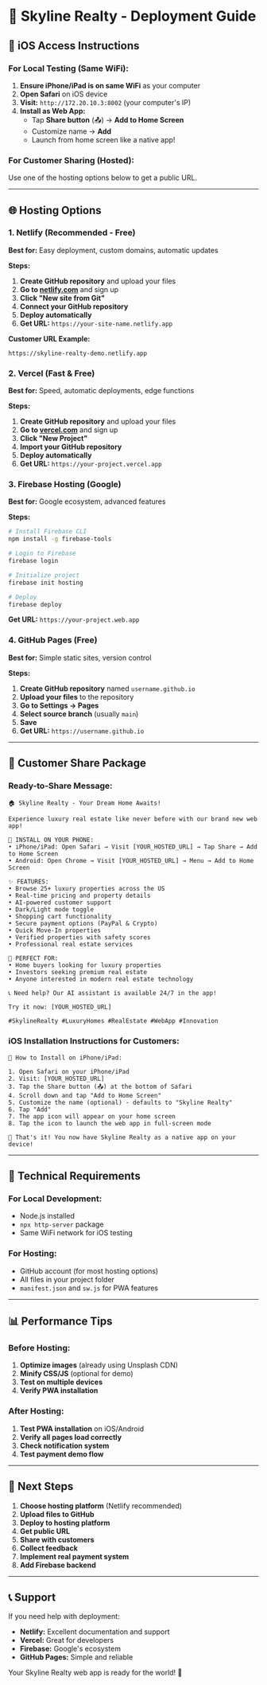 # 🚀 Skyline Realty - Deployment Guide

## 📱 **iOS Access Instructions**

### **For Local Testing (Same WiFi):**
1. **Ensure iPhone/iPad is on same WiFi** as your computer
2. **Open Safari** on iOS device
3. **Visit:** `http://172.20.10.3:8002` (your computer's IP)
4. **Install as Web App:**
   - Tap **Share button** (📤) → **Add to Home Screen**
   - Customize name → **Add**
   - Launch from home screen like a native app!

### **For Customer Sharing (Hosted):**
Use one of the hosting options below to get a public URL.

---

## 🌐 **Hosting Options**

### **1. Netlify (Recommended - Free)**
**Best for:** Easy deployment, custom domains, automatic updates

**Steps:**
1. **Create GitHub repository** and upload your files
2. **Go to [netlify.com](https://netlify.com)** and sign up
3. **Click "New site from Git"**
4. **Connect your GitHub repository**
5. **Deploy automatically**
6. **Get URL:** `https://your-site-name.netlify.app`

**Customer URL Example:**
```
https://skyline-realty-demo.netlify.app
```

### **2. Vercel (Fast & Free)**
**Best for:** Speed, automatic deployments, edge functions

**Steps:**
1. **Create GitHub repository** and upload your files
2. **Go to [vercel.com](https://vercel.com)** and sign up
3. **Click "New Project"**
4. **Import your GitHub repository**
5. **Deploy automatically**
6. **Get URL:** `https://your-project.vercel.app`

### **3. Firebase Hosting (Google)**
**Best for:** Google ecosystem, advanced features

**Steps:**
```bash
# Install Firebase CLI
npm install -g firebase-tools

# Login to Firebase
firebase login

# Initialize project
firebase init hosting

# Deploy
firebase deploy
```

**Get URL:** `https://your-project.web.app`

### **4. GitHub Pages (Free)**
**Best for:** Simple static sites, version control

**Steps:**
1. **Create GitHub repository** named `username.github.io`
2. **Upload your files** to the repository
3. **Go to Settings → Pages**
4. **Select source branch** (usually `main`)
5. **Save**
6. **Get URL:** `https://username.github.io`

---

## 📱 **Customer Share Package**

### **Ready-to-Share Message:**
```
🏠 Skyline Realty - Your Dream Home Awaits!

Experience luxury real estate like never before with our brand new web app!

📱 INSTALL ON YOUR PHONE:
• iPhone/iPad: Open Safari → Visit [YOUR_HOSTED_URL] → Tap Share → Add to Home Screen
• Android: Open Chrome → Visit [YOUR_HOSTED_URL] → Menu → Add to Home Screen

✨ FEATURES:
• Browse 25+ luxury properties across the US
• Real-time pricing and property details
• AI-powered customer support
• Dark/Light mode toggle
• Shopping cart functionality
• Secure payment options (PayPal & Crypto)
• Quick Move-In properties
• Verified properties with safety scores
• Professional real estate services

🎯 PERFECT FOR:
• Home buyers looking for luxury properties
• Investors seeking premium real estate
• Anyone interested in modern real estate technology

📞 Need help? Our AI assistant is available 24/7 in the app!

Try it now: [YOUR_HOSTED_URL]

#SkylineRealty #LuxuryHomes #RealEstate #WebApp #Innovation
```

### **iOS Installation Instructions for Customers:**
```
📱 How to Install on iPhone/iPad:

1. Open Safari on your iPhone/iPad
2. Visit: [YOUR_HOSTED_URL]
3. Tap the Share button (📤) at the bottom of Safari
4. Scroll down and tap "Add to Home Screen"
5. Customize the name (optional) - defaults to "Skyline Realty"
6. Tap "Add"
7. The app icon will appear on your home screen
8. Tap the icon to launch the web app in full-screen mode

🎉 That's it! You now have Skyline Realty as a native app on your device!
```

---

## 🔧 **Technical Requirements**

### **For Local Development:**
- Node.js installed
- `npx http-server` package
- Same WiFi network for iOS testing

### **For Hosting:**
- GitHub account (for most hosting options)
- All files in your project folder
- `manifest.json` and `sw.js` for PWA features

---

## 📊 **Performance Tips**

### **Before Hosting:**
1. **Optimize images** (already using Unsplash CDN)
2. **Minify CSS/JS** (optional for demo)
3. **Test on multiple devices**
4. **Verify PWA installation**

### **After Hosting:**
1. **Test PWA installation** on iOS/Android
2. **Verify all pages load correctly**
3. **Check notification system**
4. **Test payment demo flow**

---

## 🎯 **Next Steps**

1. **Choose hosting platform** (Netlify recommended)
2. **Upload files to GitHub**
3. **Deploy to hosting platform**
4. **Get public URL**
5. **Share with customers**
6. **Collect feedback**
7. **Implement real payment system**
8. **Add Firebase backend**

---

## 📞 **Support**

If you need help with deployment:
- **Netlify:** Excellent documentation and support
- **Vercel:** Great for developers
- **Firebase:** Google's ecosystem
- **GitHub Pages:** Simple and reliable

Your Skyline Realty web app is ready for the world! 🌟 